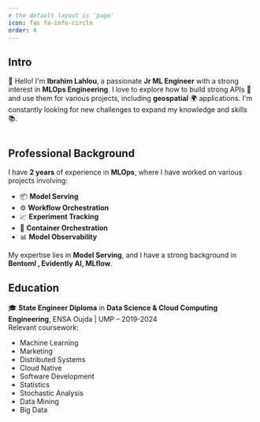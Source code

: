 ```yaml
---
# the default layout is 'page'
icon: fas fa-info-circle
order: 4
---
```


## Intro

👋 Hello! I'm **Ibrahim Lahlou**, a passionate **Jr ML Engineer** with a strong interest in **MLOps Engineering**. I love to explore how to build strong APIs 🚀 and use them for various projects, including **geospatial** 🌍 applications. I'm constantly looking for new challenges to expand my knowledge and skills 📚.

<link rel="icon" type="image/x-icon" href="{{ '/assets/img/favicons/ild01@4x.ico' | relative_url }}">
<figure><center><img src="https://gcloud.devoteam.com/wp-content/uploads/sites/32/2022/03/new-innovation-in-AI-banner.jpeg" alt=""></center></figure>

## Professional Background
I have **2 years** of experience in **MLOps**, where I have worked on various projects involving:
- 📦 **Model Serving**
- ⚙️ **Workflow Orchestration**
- 📈 **Experiment Tracking**
- 🐙 **Container Orchestration**
- 📊 **Model Observability**


My expertise lies in **Model Serving**, and I have a strong background in **Bentoml , Evidently AI, MLflow**.

## Education
🎓 **State Engineer Diploma** in **Data Science & Cloud Computing Engineering**, ENSA Oujda | UMP – 2019-2024  
Relevant coursework:  
- Machine Learning
- Marketing
- Distributed Systems  
- Cloud Native  
- Software Development  
- Statistics  
- Stochastic Analysis  
- Data Mining  
- Big Data
